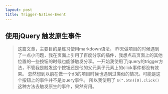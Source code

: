 ```yaml
---
layout: post
title: Trigger-Native-Event
---
```

## 使用jQuery 触发原生事件

> 这篇文章，主要目的是练习使用markdown语法。
> 昨天做项目的时候遇到了一点小问题，我在页面上引用了百度分享的插件，我想点击页面上的其他位置的一些按钮的时候也能够触发分享。一开始我使用了jquery的trigger方法，不管我是触发这个按钮还是他的父元素子元素上的click事件都没有效果。
> 忽然想到以前在做一个d3的项目时候也遇到过类似的情况。可能是这个按钮上的事件并不是jquery事件。
> 所以我使用了 `$(".btn)[0].click()`这种方法去触发原生的事件，果然有用。
